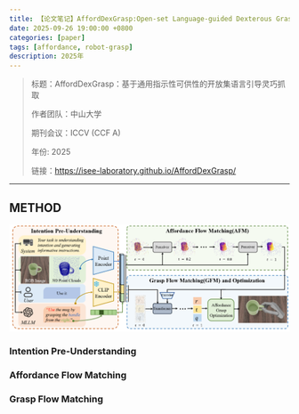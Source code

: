 ```yaml
---
title: 【论文笔记】AffordDexGrasp:Open-set Language-guided Dexterous Grasp with Generalizable-Instructive Affordance
date: 2025-09-26 19:00:00 +0800
categories: [paper]
tags: [affordance, robot-grasp]
description: 2025年
---
```


> 标题：AffordDexGrasp：基于通用指示性可供性的开放集语言引导灵巧抓取
>
> 作者团队：中山大学
>
> 期刊会议：ICCV  (CCF A)
>
> 年份: 2025
>
> 链接：https://isee-laboratory.github.io/AffordDexGrasp/

---

## METHOD

![Overview](../assets/images/paper2/overview.png)



### Intention Pre-Understanding


### Affordance Flow Matching


### Grasp Flow Matching


### 

